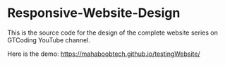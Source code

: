 # Responsive-Website-Design
This is the source code for the design of the complete website series on GTCoding YouTube channel.

Here is the demo: https://mahaboobtech.github.io/testingWebsite/
